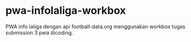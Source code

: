 # pwa-infolaliga-workbox
PWA info laliga dengan api football-data.org menggunakan workbox tugas submission 3 pwa dicoding.
